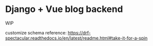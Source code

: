 # Django + Vue blog backend

WIP

customize schema reference:
https://drf-spectacular.readthedocs.io/en/latest/readme.html#take-it-for-a-spin